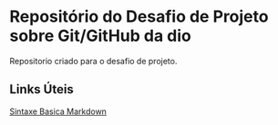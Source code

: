 # Repositório do Desafio de Projeto sobre Git/GitHub da dio
Repositorio criado para o desafio de projeto.

## Links Úteis
[Sintaxe Basica Markdown](https://www.markdownguide.org/basic-syntax/)
